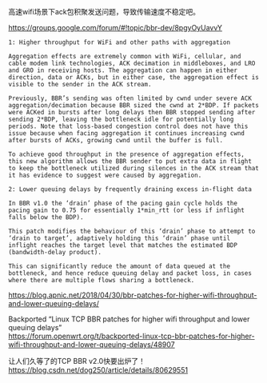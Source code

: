 高速wifi场景下ack包积聚发送问题，导致传输速度不稳定吧。   


https://groups.google.com/forum/#!topic/bbr-dev/8pgyOyUavvY     



```text
1: Higher throughput for WiFi and other paths with aggregation

Aggregation effects are extremely common with WiFi, cellular, and cable modem link technologies, ACK decimation in middleboxes, and LRO and GRO in receiving hosts. The aggregation can happen in either direction, data or ACKs, but in either case, the aggregation effect is visible to the sender in the ACK stream.

Previously, BBR’s sending was often limited by cwnd under severe ACK aggregation/decimation because BBR sized the cwnd at 2*BDP. If packets were ACKed in bursts after long delays then BBR stopped sending after sending 2*BDP, leaving the bottleneck idle for potentially long periods. Note that loss-based congestion control does not have this issue because when facing aggregation it continues increasing cwnd after bursts of ACKs, growing cwnd until the buffer is full.

To achieve good throughput in the presence of aggregation effects, this new algorithm allows the BBR sender to put extra data in flight to keep the bottleneck utilized during silences in the ACK stream that it has evidence to suggest were caused by aggregation.

2: Lower queuing delays by frequently draining excess in-flight data

In BBR v1.0 the ‘drain’ phase of the pacing gain cycle holds the pacing gain to 0.75 for essentially 1*min_rtt (or less if inflight falls below the BDP).

This patch modifies the behaviour of this ‘drain’ phase to attempt to ‘drain to target’, adaptively holding this ‘drain’ phase until inflight reaches the target level that matches the estimated BDP (bandwidth-delay product).

This can significantly reduce the amount of data queued at the bottleneck, and hence reduce queuing delay and packet loss, in cases where there are multiple flows sharing a bottleneck.
```


https://blog.apnic.net/2018/04/30/bbr-patches-for-higher-wifi-throughput-and-lower-queuing-delays/    

Backported “Linux TCP BBR patches for higher wifi throughput and lower queuing delays”    
https://forum.openwrt.org/t/backported-linux-tcp-bbr-patches-for-higher-wifi-throughput-and-lower-queuing-delays/48907    

让人们久等了的TCP BBR v2.0快要出炉了！   
https://blog.csdn.net/dog250/article/details/80629551      


